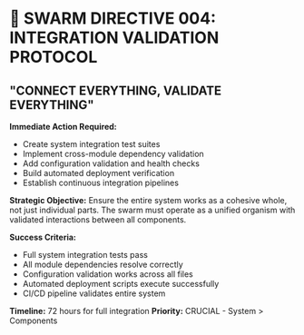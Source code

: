# 🔗 SWARM DIRECTIVE 004: INTEGRATION VALIDATION PROTOCOL
## "CONNECT EVERYTHING, VALIDATE EVERYTHING"

**Immediate Action Required:**
- Create system integration test suites
- Implement cross-module dependency validation
- Add configuration validation and health checks
- Build automated deployment verification
- Establish continuous integration pipelines

**Strategic Objective:**
Ensure the entire system works as a cohesive whole, not just individual parts. The swarm must operate as a unified organism with validated interactions between all components.

**Success Criteria:**
- Full system integration tests pass
- All module dependencies resolve correctly
- Configuration validation works across all files
- Automated deployment scripts execute successfully
- CI/CD pipeline validates entire system

**Timeline:** 72 hours for full integration
**Priority:** CRUCIAL - System > Components
